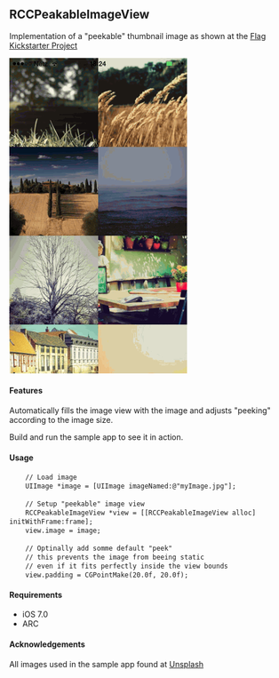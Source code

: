 ## RCCPeakableImageView

Implementation of a "peekable" thumbnail image as shown 
at the [Flag Kickstarter Project](https://www.kickstarter.com/projects/1306413684/flag-the-app-that-prints-and-mails-your-photos-for)

![ ](Documentation/images/imageview.gif)

#### Features

Automatically fills the image view with the image and adjusts "peeking" according to the image size.

Build and run the sample app to see it in action.

#### Usage

```
	// Load image
    UIImage *image = [UIImage imageNamed:@"myImage.jpg"];

    // Setup "peekable" image view
    RCCPeakableImageView *view = [[RCCPeakableImageView alloc] initWithFrame:frame];
    view.image = image;
    
    // Optinally add somme default "peek" 
    // this prevents the image from beeing static
    // even if it fits perfectly inside the view bounds
    view.padding = CGPointMake(20.0f, 20.0f);

```

#### Requirements

* iOS 7.0
* ARC

#### Acknowledgements

All images used in the sample app found at [Unsplash](http://unsplash.com/)